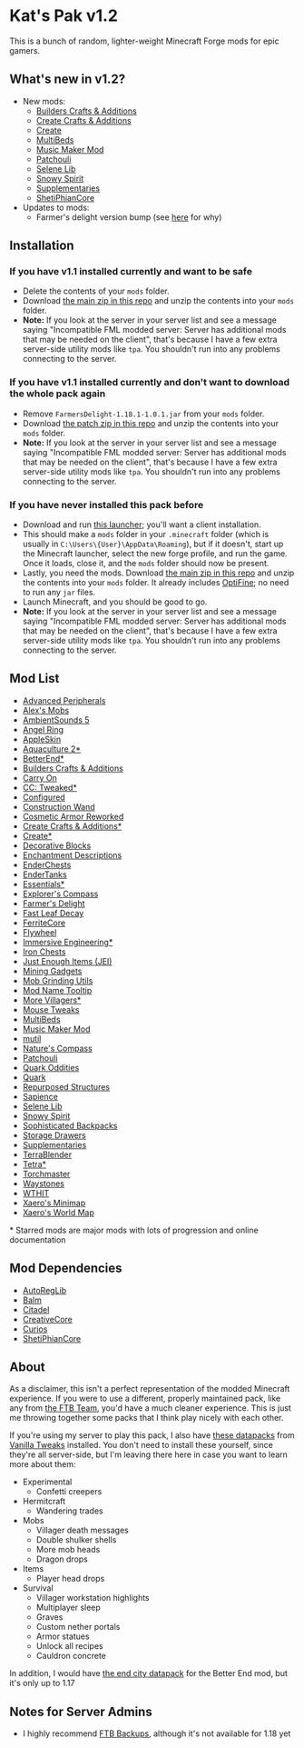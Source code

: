 # Kat's Pak v1.2

This is a bunch of random, lighter-weight Minecraft Forge mods for epic gamers.

## What's new in v1.2?

* New mods:
  * [Builders Crafts & Additions](https://www.curseforge.com/minecraft/mc-mods/buildersaddition)
  * [Create Crafts & Additions](https://www.curseforge.com/minecraft/mc-mods/createaddition)
  * [Create](https://www.curseforge.com/minecraft/mc-mods/create)
  * [MultiBeds](https://www.curseforge.com/minecraft/mc-mods/multibeds)
  * [Music Maker Mod](https://www.curseforge.com/minecraft/mc-mods/music-maker-mod)
  * [Patchouli](https://www.curseforge.com/minecraft/mc-mods/patchouli)
  * [Selene Lib](https://www.curseforge.com/minecraft/mc-mods/selene)
  * [Snowy Spirit](https://www.curseforge.com/minecraft/mc-mods/snowy-spirit)
  * [Supplementaries](https://www.curseforge.com/minecraft/mc-mods/supplementaries)
  * [ShetiPhianCore](https://www.curseforge.com/minecraft/mc-mods/shetiphiancore)
* Updates to mods:
  * Farmer's delight version bump (see [here](https://github.com/vectorwing/FarmersDelight/issues/379) for why)

## Installation

### If you have v1.1 installed currently and want to be safe

* Delete the contents of your `mods` folder.
* Download [the main zip in this repo](./kat-pak-v1.2.zip) and unzip the contents into your `mods` folder.
* **Note:** If you look at the server in your server list and see a message saying "Incompatible FML modded server: Server has additional mods that may be needed on the client", that's because I have a few extra server-side utility mods like `tpa`. You shouldn't run into any problems connecting to the server.

### If you have v1.1 installed currently and don't want to download the whole pack again

* Remove `FarmersDelight-1.18.1-1.0.1.jar` from your `mods` folder.
* Download [the patch zip in this repo](./kat-pak-patch-v1.2.zip) and unzip the contents into your `mods` folder.
* **Note:** If you look at the server in your server list and see a message saying "Incompatible FML modded server: Server has additional mods that may be needed on the client", that's because I have a few extra server-side utility mods like `tpa`. You shouldn't run into any problems connecting to the server.

### If you have never installed this pack before

* Download and run [this launcher](https://maven.minecraftforge.net/net/minecraftforge/forge/1.18.1-39.0.36/forge-1.18.1-39.0.36-installer.jar); you'll want a client installation.
* This should make a `mods` folder in your `.minecraft` folder (which is usually in `C:\Users\{User}\AppData\Roaming`), but if it doesn't, start up the Minecraft launcher, select the new forge profile, and run the game.
Once it loads, close it, and the `mods` folder should now be present.
* Lastly, you need the mods.
Download [the main zip in this repo](./kat-pak-v1.2.zip) and unzip the contents into your `mods` folder. It already includes [OptiFine](https://optifine.net/downloads); no need to run any `jar` files.
* Launch Minecraft, and you should be good to go.
* **Note:** If you look at the server in your server list and see a message saying "Incompatible FML modded server: Server has additional mods that may be needed on the client", that's because I have a few extra server-side utility mods like `tpa`. You shouldn't run into any problems connecting to the server.

## Mod List

* [Advanced Peripherals](https://www.curseforge.com/minecraft/mc-mods/advanced-peripherals)
* [Alex's Mobs](https://www.curseforge.com/minecraft/mc-mods/alexs-mobs)
* [AmbientSounds 5](https://www.curseforge.com/minecraft/mc-mods/ambientsounds)
* [Angel Ring](https://www.curseforge.com/minecraft/mc-mods/angel-ring)
* [AppleSkin](https://www.curseforge.com/minecraft/mc-mods/appleskin)
* [Aquaculture 2*](https://www.curseforge.com/minecraft/mc-mods/aquaculture)
* [BetterEnd*](https://www.curseforge.com/minecraft/mc-mods/betterend-forge-port)
* [Builders Crafts & Additions](https://www.curseforge.com/minecraft/mc-mods/buildersaddition)
* [Carry On](https://www.curseforge.com/minecraft/mc-mods/carry-on)
* [CC: Tweaked*](https://www.curseforge.com/minecraft/mc-mods/cc-tweaked)
* [Configured](https://www.curseforge.com/minecraft/mc-mods/configured)
* [Construction Wand](https://www.curseforge.com/minecraft/mc-mods/construction-wand)
* [Cosmetic Armor Reworked](https://www.curseforge.com/minecraft/mc-mods/cosmetic-armor-reworked)
* [Create Crafts & Additions*](https://www.curseforge.com/minecraft/mc-mods/createaddition)
* [Create*](https://www.curseforge.com/minecraft/mc-mods/create)
* [Decorative Blocks](https://www.curseforge.com/minecraft/mc-mods/decorative-blocks)
* [Enchantment Descriptions](https://www.curseforge.com/minecraft/mc-mods/enchantment-descriptions)
* [EnderChests](https://www.curseforge.com/minecraft/mc-mods/enderchests)
* [EnderTanks](https://www.curseforge.com/minecraft/mc-mods/endertanks)
* [Essentials*](https://www.curseforge.com/minecraft/mc-mods/essentials)
* [Explorer's Compass](https://www.curseforge.com/minecraft/mc-mods/explorers-compass)
* [Farmer's Delight](https://www.curseforge.com/minecraft/mc-mods/farmers-delight)
* [Fast Leaf Decay](https://www.curseforge.com/minecraft/mc-mods/fast-leaf-decay)
* [FerriteCore](https://www.curseforge.com/minecraft/mc-mods/ferritecore)
* [Flywheel](https://www.curseforge.com/minecraft/mc-mods/flywheel)
* [Immersive Engineering*](https://www.curseforge.com/minecraft/mc-mods/immersive-engineering)
* [Iron Chests](https://www.curseforge.com/minecraft/mc-mods/iron-chests)
* [Just Enough Items (JEI)](https://www.curseforge.com/minecraft/mc-mods/jei)
* [Mining Gadgets](https://www.curseforge.com/minecraft/mc-mods/mining-gadgets)
* [Mob Grinding Utils](https://www.curseforge.com/minecraft/mc-mods/mob-grinding-utils)
* [Mod Name Tooltip](https://www.curseforge.com/minecraft/mc-mods/mod-name-tooltip)
* [More Villagers*](https://www.curseforge.com/minecraft/mc-mods/more-villagers)
* [Mouse Tweaks](https://www.curseforge.com/minecraft/mc-mods/mouse-tweaks)
* [MultiBeds](https://www.curseforge.com/minecraft/mc-mods/multibeds)
* [Music Maker Mod](https://www.curseforge.com/minecraft/mc-mods/music-maker-mod)
* [mutil](https://www.curseforge.com/minecraft/mc-mods/mutil)
* [Nature's Compass](https://www.curseforge.com/minecraft/mc-mods/natures-compass)
* [Patchouli](https://www.curseforge.com/minecraft/mc-mods/patchouli)
* [Quark Oddities](https://www.curseforge.com/minecraft/mc-mods/quark-oddities)
* [Quark](https://www.curseforge.com/minecraft/mc-mods/quark)
* [Repurposed Structures](https://www.curseforge.com/minecraft/mc-mods/repurposed-structures)
* [Sapience](https://www.curseforge.com/minecraft/mc-mods/sapience)
* [Selene Lib](https://www.curseforge.com/minecraft/mc-mods/selene)
* [Snowy Spirit](https://www.curseforge.com/minecraft/mc-mods/snowy-spirit)
* [Sophisticated Backpacks](https://www.curseforge.com/minecraft/mc-mods/sophisticated-backpacks)
* [Storage Drawers](https://www.curseforge.com/minecraft/mc-mods/storage-drawers)
* [Supplementaries](https://www.curseforge.com/minecraft/mc-mods/supplementaries)
* [TerraBlender](https://www.curseforge.com/minecraft/mc-mods/terrablender)
* [Tetra*](https://www.curseforge.com/minecraft/mc-mods/tetra)
* [Torchmaster](https://www.curseforge.com/minecraft/mc-mods/torchmaster)
* [Waystones](https://www.curseforge.com/minecraft/mc-mods/waystones)
* [WTHIT](https://www.curseforge.com/minecraft/mc-mods/wthit-forge)
* [Xaero's Minimap](https://www.curseforge.com/minecraft/mc-mods/xaeros-minimap)
* [Xaero's World Map](https://www.curseforge.com/minecraft/mc-mods/xaeros-world-map)

\* Starred mods are major mods with lots of progression and online documentation

## Mod Dependencies

* [AutoRegLib](https://www.curseforge.com/minecraft/mc-mods/autoreglib)
* [Balm](https://www.curseforge.com/minecraft/mc-mods/balm)
* [Citadel](https://www.curseforge.com/minecraft/mc-mods/citadel)
* [CreativeCore](https://www.curseforge.com/minecraft/mc-mods/creativecore)
* [Curios](https://www.curseforge.com/minecraft/mc-mods/curios)
* [ShetiPhianCore](https://www.curseforge.com/minecraft/mc-mods/shetiphiancore)

## About

As a disclaimer, this isn't a perfect representation of the modded Minecraft experience.
If you were to use a different, properly maintained pack, like any from [the FTB Team](https://feed-the-beast.com/), you'd have a much cleaner experience.
This is just me throwing together some packs that I think play nicely with each other.

If you're using my server to play this pack, I also have [these datapacks](https://vanillatweaks.net/share#MmNQ7l) from [Vanilla Tweaks](https://vanillatweaks.net/picker/datapacks/) installed.
You don't need to install these yourself, since they're all server-side, but I'm leaving there here in case you want to learn more about them:
* Experimental
  * Confetti creepers
* Hermitcraft
  * Wandering trades
* Mobs
  * Villager death messages
  * Double shulker shells
  * More mob heads
  * Dragon drops
* Items
  * Player head drops
* Survival
  * Villager workstation highlights
  * Multiplayer sleep
  * Graves
  * Custom nether portals
  * Armor statues
  * Unlock all recipes
  * Cauldron concrete

In addition, I would have [the end city datapack](https://www.planetminecraft.com/data-pack/end-city-for-better-end-forge-port/) for the Better End mod, but it's only up to 1.17

## Notes for Server Admins

* I highly recommend [FTB Backups](https://media.forgecdn.net/files/3038/811/ftb-backups-2.1.1.6.jar), although it's not available for 1.18 yet
